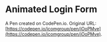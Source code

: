 # Animated Login Form

A Pen created on CodePen.io. Original URL: [https://codepen.io/icomgroup/pen/jOoPMve](https://codepen.io/icomgroup/pen/jOoPMve).

